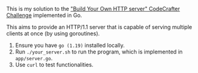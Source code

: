 This is my solution to the ["Build Your Own HTTP server" CodeCrafter Challenge](https://app.codecrafters.io/courses/http-server/overview) implemented in Go.

This aims to provide an HTTP/1.1 server that is capable of serving multiple clients at once (by using goroutines).

1. Ensure you have `go (1.19)` installed locally.
2. Run `./your_server.sh` to run the program, which is implemented in `app/server.go`.
3. Use `curl` to test functionalities.

